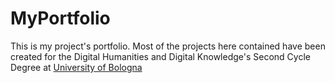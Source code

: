 # MyPortfolio
This is my project's portfolio. Most of the projects here contained have been created for the Digital Humanities and Digital Knowledge's Second Cycle Degree at <a href="https://www.unibo.it/it">University of Bologna</a>

